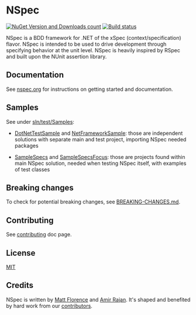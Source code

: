 # NSpec

[![NuGet Version and Downloads count](https://buildstats.info/nuget/NSpec)](https://www.nuget.org/packages/NSpec) [![Build status](https://ci.appveyor.com/api/projects/status/5mmtg044ds5xx8xr/branch/master?svg=true)](https://ci.appveyor.com/project/BrainCrumbz/nspec/branch/master)

NSpec is a BDD framework for .NET of the xSpec (context/specification) flavor. NSpec is
intended to be used to drive development through specifying behavior at the unit level.
NSpec is heavily inspired by RSpec and built upon the NUnit assertion library.

## Documentation

See [nspec.org](http://nspec.org/) for instructions on getting started and documentation.

## Samples

See under [sln/test/Samples](./sln/test/Samples):

- [DotNetTestSample](./sln/test/Samples/DotNetTestSample) and
[NetFrameworkSample](./sln/test/Samples/NetFrameworkSample): those are independent
solutions with separate main and test project, importing NSpec needed packages

- [SampleSpecs](./sln/test/Samples/SampleSpecs) and [SampleSpecsFocus](./sln/test/Samples/SampleSpecsFocus):
those are projects found within main NSpec solution, needed when testing NSpec itself,
with examples of test classes

## Breaking changes

To check for potential breaking changes, see [BREAKING-CHANGES.md](./BREAKING-CHANGES.md).

## Contributing

See [contributing](CONTRIBUTING.md) doc page.

## License

[MIT](./license.txt)

## Credits

NSpec is written by [Matt Florence](http://twitter.com/mattflo) and
[Amir Rajan](http://twitter.com/amirrajan). It's shaped and benefited by hard work from
our [contributors](https://github.com/nspec/NSpec/contributors).
